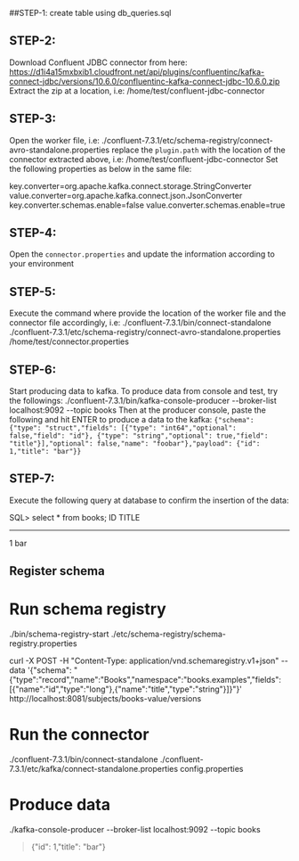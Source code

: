 ##STEP-1:
create table using db_queries.sql

## STEP-2:
Download Confluent JDBC connector from here:
https://d1i4a15mxbxib1.cloudfront.net/api/plugins/confluentinc/kafka-connect-jdbc/versions/10.6.0/confluentinc-kafka-connect-jdbc-10.6.0.zip
Extract the zip at a location, i.e: /home/test/confluent-jdbc-connector

## STEP-3:
Open the worker file, i.e: ./confluent-7.3.1/etc/schema-registry/connect-avro-standalone.properties
replace the `plugin.path` with the location of the connector extracted above, i.e: /home/test/confluent-jdbc-connector
Set the following properties as below in the same file:

key.converter=org.apache.kafka.connect.storage.StringConverter
value.converter=org.apache.kafka.connect.json.JsonConverter
key.converter.schemas.enable=false
value.converter.schemas.enable=true

## STEP-4:
Open the `connector.properties` and update the information according to your environment

## STEP-5:
Execute the command where provide the location of the worker file and the connector file accordingly, i.e:
./confluent-7.3.1/bin/connect-standalone ./confluent-7.3.1/etc/schema-registry/connect-avro-standalone.properties /home/test/connector.properties

## STEP-6:
Start producing data to kafka. To produce data from console and test, try the followings:
./confluent-7.3.1/bin/kafka-console-producer --broker-list localhost:9092 --topic books
Then at the producer console, paste the following and hit ENTER to produce a data to the kafka:
`{"schema": {"type": "struct","fields": [{"type": "int64","optional": false,"field": "id"}, {"type": "string","optional": true,"field": "title"}],"optional": false,"name": "foobar"},"payload": {"id": 1,"title": "bar"}}`

## STEP-7:
Execute the following query at database to confirm the insertion of the data:

SQL> select * from books;
ID  TITLE
--- -----
1	bar

## Register schema
# Run schema registry
./bin/schema-registry-start ./etc/schema-registry/schema-registry.properties

curl -X POST -H "Content-Type: application/vnd.schemaregistry.v1+json" --data '{"schema": "{\"type\":\"record\",\"name\":\"Books\",\"namespace\":\"books.examples\",\"fields\":[{\"name\":\"id\",\"type\":\"long\"},{\"name\":\"title\",\"type\":\"string\"}]}"}' http://localhost:8081/subjects/books-value/versions

# Run the connector
./confluent-7.3.1/bin/connect-standalone ./confluent-7.3.1/etc/kafka/connect-standalone.properties config.properties

# Produce data
./kafka-console-producer --broker-list localhost:9092 --topic books
> {"id": 1,"title": "bar"}
